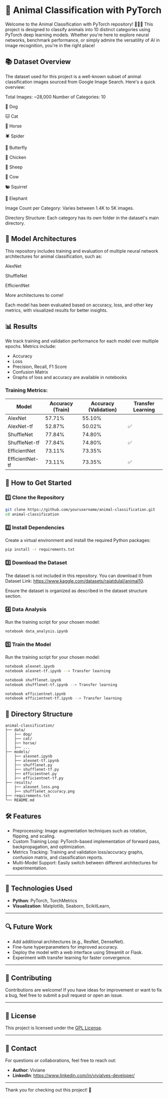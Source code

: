 # 🐾 Animal Classification with PyTorch
Welcome to the Animal Classification with PyTorch repository! 🦁🐶🐘 This project is designed to classify animals into 10 distinct categories using PyTorch deep learning models. Whether you're here to explore neural networks, benchmark performance, or simply admire the versatility of AI in image recognition, you're in the right place!

## 📚 **Dataset Overview**
The dataset used for this project is a well-known subset of animal classification images sourced from Google Image Search. Here's a quick overview:

Total Images: ~28,000
Number of Categories: 10

🐶 Dog

🐱 Cat

🐴 Horse

🕷️ Spider

🦋 Butterfly

🐔 Chicken

🐑 Sheep

🐄 Cow

🐿️ Squirrel

🐘 Elephant

Image Count per Category: Varies between 1.4K to 5K images.

Directory Structure: Each category has its own folder in the dataset's main directory.

## 🧠 **Model Architectures**
This repository includes training and evaluation of multiple neural network architectures for animal classification, such as:

AlexNet

ShuffleNet

EfficientNet

More architectures to come!

Each model has been evaluated based on accuracy, loss, and other key metrics, with visualized results for better insights.

## 📊 **Results**
We track training and validation performance for each model over multiple epochs. Metrics include:

- Accuracy
- Loss
- Precision, Recall, F1 Score
- Confusion Matrix
- Graphs of loss and accuracy are available in notebooks

### Training Metrics:
| Model           | Accuracy (Train) | Accuracy (Validation)  | Transfer Learning  |
|-----------------|------------------|------------------------|--------------------|
| AlexNet         | 57.71%           | 55.10%                 |                    |
| AlexNet-tf      | 52.87%           | 50.02%                 |     ✅            |
| ShuffleNet      | 77.84%           | 74.80%                 |                    |
| ShuffleNet-tf   | 77.84%           | 74.80%                 |     ✅            |
| EfficientNet    | 73.11%           | 73.35%                 |                    |
| EfficientNet-tf | 73.11%           | 73.35%                 |     ✅             |


## 🚀 **How to Get Started**
### 1️⃣ Clone the Repository
```bash
git clone https://github.com/yourusername/animal-classification.git
cd animal-classification
```
### 2️⃣ Install Dependencies
Create a virtual environment and install the required Python packages:
```bash
pip install -r requirements.txt
```
### 3️⃣ Download the Dataset
The dataset is not included in this repository. You can download it from Dataset Link: https://www.kaggle.com/datasets/rajatdulal/animal10.

Ensure the dataset is organized as described in the dataset structure section.

### 4️⃣ Data Analysis
Run the training script for your chosen model:
```bash
notebook data_analysis.ipynb
```
### 5️⃣ Train the Model
Run the training script for your chosen model:
```bash
notebook alexnet.ipynb
notebook alexnet-tf.ipynb --> Transfer learning
```
```bash
notebook shufflenet.ipynb
notebook shufflenet-tf.ipynb --> Transfer learning
```
```bash
notebook efficientnet.ipynb
notebook efficientnet-tf.ipynb --> Transfer learning
```

## 📁 **Directory Structure**
```
animal-classification/
├── data/
│   ├── dog/
│   ├── cat/
│   ├── horse/
│   ├── ...
├── models/
│   ├── alexnet.ipynb
│   ├── alexnet-tf.ipynb
│   ├── shufflenet.py
│   ├── shufflenet-tf.py
│   ├── efficientnet.py
│   ├── efficientnet-tf.py
├── results/
│   ├── alexnet_loss.png
│   ├── shufflenet_accuracy.png
├── requirements.txt
└── README.md
```

## 🛠️ **Features**
- Preprocessing: Image augmentation techniques such as rotation, flipping, and scaling.
- Custom Training Loop: PyTorch-based implementation of forward pass, backpropagation, and optimization.
- Metrics Tracking: Training and validation loss/accuracy graphs, confusion matrix, and classification reports.
- Multi-Model Support: Easily switch between different architectures for experimentation.

---

## 🔧 **Technologies Used**
- **Python**: PyTorch, TorchMetrics
- **Visualization**: Matplotlib, Seaborn, ScikitLearn, 

---

## 🔍 **Future Work**
- Add additional architectures (e.g., ResNet, DenseNet).
- Fine-tune hyperparameters for improved accuracy.
- Deploy the model with a web interface using Streamlit or Flask.
- Experiment with transfer learning for faster convergence.

---

## 🤝 **Contributing**
Contributions are welcome! If you have ideas for improvement or want to fix a bug, feel free to submit a pull request or open an issue.

---

## 📜 **License**
This project is licensed under the [GPL License](LICENSE).

---

## 📧 **Contact**
For questions or collaborations, feel free to reach out:
- **Author**: Viviane
- **LinkedIn**: https://www.linkedin.com/in/vivialves-developer/

---

Thank you for checking out this project! 🌟